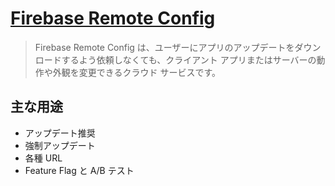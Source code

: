 # [Firebase Remote Config](https://firebase.google.com/docs/remote-config?hl=ja)

> Firebase Remote Config は、ユーザーにアプリのアップデートをダウンロードするよう依頼しなくても、クライアント アプリまたはサーバーの動作や外観を変更できるクラウド サービスです。

## 主な用途

- アップデート推奨
- 強制アップデート
- 各種 URL
- Feature Flag と A/B テスト
